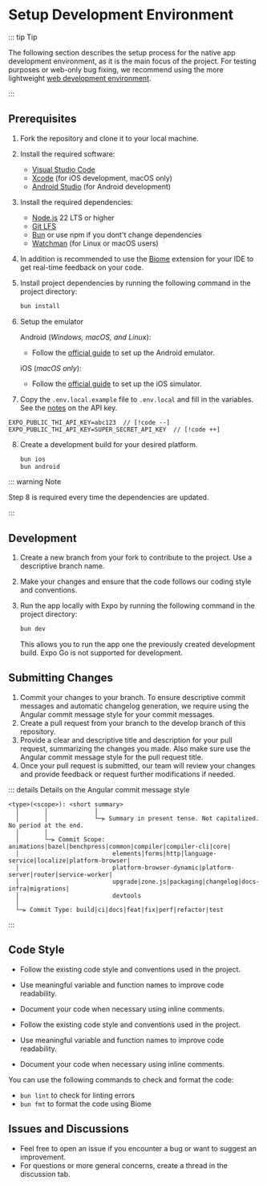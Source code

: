 # Setup Development Environment

::: tip Tip

The following section describes the setup process for the native app development environment, as it is the main focus of the project.
For testing purposes or web-only bug fixing, we recommend using the more lightweight [web development environment](/en/app/setup-web).

:::

## Prerequisites

1.  Fork the repository and clone it to your local machine.
2.  Install the required software:

    - [Visual Studio Code](https://code.visualstudio.com/)
    - [Xcode](https://apps.apple.com/us/app/xcode/id497799835?mt=12) (for iOS development, macOS only)
    - [Android Studio](https://developer.android.com/studio) (for Android development)

3.  Install the required dependencies:

    - [Node.js](https://nodejs.org/en/) 22 LTS or higher
    - [Git LFS](https://git-lfs.github.com/)
    - [Bun](https://bun.sh) or use npm if you dont't change dependencies
    - [Watchman](https://facebook.github.io/watchman/docs/install) (for Linux or macOS users)

4.  In addition is recommended to use the [Biome](https://marketplace.visualstudio.com/items?itemName=biomejs.biome) extension for your IDE to get real-time feedback on your code.

5.  Install project dependencies by running the following command in the project directory:

    ```sh
    bun install
    ```

6.  Setup the emulator

    Android (_Windows, macOS, and Linux_):

    - Follow the [official guide](https://docs.expo.dev/workflow/android-studio-emulator/) to set up the Android emulator.

    iOS (_macOS only_):

    - Follow the [official guide](https://docs.expo.dev/workflow/ios-simulator/) to set up the iOS simulator.

7.  Copy the `.env.local.example` file to `.env.local` and fill in the variables.
    \
    See the [notes](/app/contribute#developer) on the API key.

```env
EXPO_PUBLIC_THI_API_KEY=abc123  // [!code --]
EXPO_PUBLIC_THI_API_KEY=SUPER_SECRET_API_KEY  // [!code ++]
```

8.  Create a development build for your desired platform.

    ```sh
    bun ios
    bun android
    ```

::: warning Note

Step 8 is required every time the dependencies are updated.

:::

## Development

1. Create a new branch from your fork to contribute to the project. Use a descriptive branch name.
2. Make your changes and ensure that the code follows our coding style and conventions.
3. Run the app locally with Expo by running the following command in the project directory:

   ```sh
   bun dev
   ```

   This allows you to run the app one the previously created development build. Expo Go is not supported for development.

## Submitting Changes

1. Commit your changes to your branch. To ensure descriptive commit messages and automatic changelog generation, we require using the Angular commit message style for your commit messages.
2. Create a pull request from your branch to the develop branch of this repository.
3. Provide a clear and descriptive title and description for your pull request, summarizing the changes you made. Also make sure use the Angular commit message style for the pull request title.
4. Once your pull request is submitted, our team will review your changes and provide feedback or request further modifications if needed.

::: details Details on the Angular commit message style

```
<type>(<scope>): <short summary>
  │       │             │
  │       │             └─⫸ Summary in present tense. Not capitalized. No period at the end.
  │       │
  │       └─⫸ Commit Scope: animations|bazel|benchpress|common|compiler|compiler-cli|core|
  │                          elements|forms|http|language-service|localize|platform-browser|
  │                          platform-browser-dynamic|platform-server|router|service-worker|
  │                          upgrade|zone.js|packaging|changelog|docs-infra|migrations|
  │                          devtools
  │
  └─⫸ Commit Type: build|ci|docs|feat|fix|perf|refactor|test
```

:::

## Code Style

- Follow the existing code style and conventions used in the project.
- Use meaningful variable and function names to improve code readability.
- Document your code when necessary using inline comments.

- Follow the existing code style and conventions used in the project.
- Use meaningful variable and function names to improve code readability.
- Document your code when necessary using inline comments.

You can use the following commands to check and format the code:

- `bun lint` to check for linting errors
- `bun fmt` to format the code using Biome

## Issues and Discussions

- Feel free to open an issue if you encounter a bug or want to suggest an improvement.
- For questions or more general concerns, create a thread in the discussion tab.
